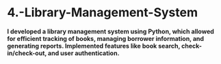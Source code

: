 # 4.-Library-Management-System
**I developed a library management system using Python, which allowed for efficient tracking of books, managing borrower information, and generating reports. Implemented features like book search, check-in/check-out, and user authentication.**
